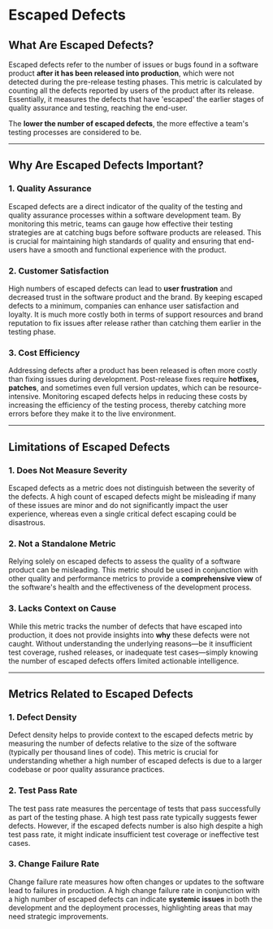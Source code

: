 # Escaped Defects

## What Are Escaped Defects?

Escaped defects refer to the number of issues or bugs found in a software product **after it has been released into production**, which were not detected during the pre-release testing phases. This metric is calculated by counting all the defects reported by users of the product after its release. Essentially, it measures the defects that have 'escaped' the earlier stages of quality assurance and testing, reaching the end-user.

The **lower the number of escaped defects**, the more effective a team's testing processes are considered to be.

---

## Why Are Escaped Defects Important?

### 1. **Quality Assurance**
Escaped defects are a direct indicator of the quality of the testing and quality assurance processes within a software development team. By monitoring this metric, teams can gauge how effective their testing strategies are at catching bugs before software products are released. This is crucial for maintaining high standards of quality and ensuring that end-users have a smooth and functional experience with the product.

### 2. **Customer Satisfaction**
High numbers of escaped defects can lead to **user frustration** and decreased trust in the software product and the brand. By keeping escaped defects to a minimum, companies can enhance user satisfaction and loyalty. It is much more costly both in terms of support resources and brand reputation to fix issues after release rather than catching them earlier in the testing phase.

### 3. **Cost Efficiency**
Addressing defects after a product has been released is often more costly than fixing issues during development. Post-release fixes require **hotfixes, patches**, and sometimes even full version updates, which can be resource-intensive. Monitoring escaped defects helps in reducing these costs by increasing the efficiency of the testing process, thereby catching more errors before they make it to the live environment.

---

## Limitations of Escaped Defects

### 1. **Does Not Measure Severity**
Escaped defects as a metric does not distinguish between the severity of the defects. A high count of escaped defects might be misleading if many of these issues are minor and do not significantly impact the user experience, whereas even a single critical defect escaping could be disastrous.

### 2. **Not a Standalone Metric**
Relying solely on escaped defects to assess the quality of a software product can be misleading. This metric should be used in conjunction with other quality and performance metrics to provide a **comprehensive view** of the software's health and the effectiveness of the development process.

### 3. **Lacks Context on Cause**
While this metric tracks the number of defects that have escaped into production, it does not provide insights into **why** these defects were not caught. Without understanding the underlying reasons—be it insufficient test coverage, rushed releases, or inadequate test cases—simply knowing the number of escaped defects offers limited actionable intelligence.

---

## Metrics Related to Escaped Defects

### 1. **Defect Density**
Defect density helps to provide context to the escaped defects metric by measuring the number of defects relative to the size of the software (typically per thousand lines of code). This metric is crucial for understanding whether a high number of escaped defects is due to a larger codebase or poor quality assurance practices.

### 2. **Test Pass Rate**
The test pass rate measures the percentage of tests that pass successfully as part of the testing phase. A high test pass rate typically suggests fewer defects. However, if the escaped defects number is also high despite a high test pass rate, it might indicate insufficient test coverage or ineffective test cases.

### 3. **Change Failure Rate**
Change failure rate measures how often changes or updates to the software lead to failures in production. A high change failure rate in conjunction with a high number of escaped defects can indicate **systemic issues** in both the development and the deployment processes, highlighting areas that may need strategic improvements.
